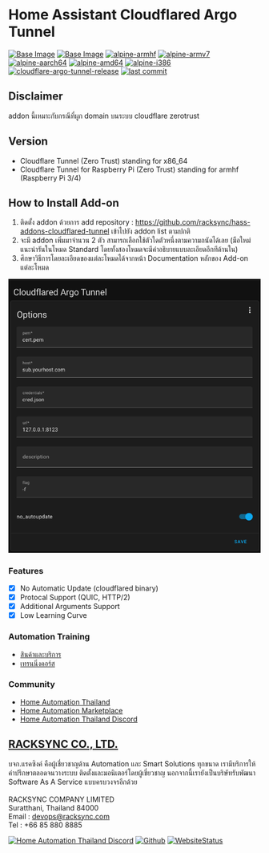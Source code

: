 # Home Assistant Cloudflared Argo Tunnel 

[![Base Image](https://img.shields.io/badge/Base%20Image-3.18-blue)](https://github.com/home-assistant/docker-base)
[![Base Image](https://img.shields.io/github/v/release/hassio-addons/addon-base?color=orange&label=Hassio%20Image)](https://github.com/hassio-addons/addon-base)
[![alpine-armhf](https://img.shields.io/badge/armhf-yes-brightgreen)](https://alpinelinux.org/releases/) 
[![alpine-armv7](https://img.shields.io/badge/armv7-yes-brightgreen)](https://alpinelinux.org/releases/) 
[![alpine-aarch64](https://img.shields.io/badge/aarch64-yes-brightgreen)](https://alpinelinux.org/releases/) 
[![alpine-amd64](https://img.shields.io/badge/amd64-yes-brightgreen)](https://alpinelinux.org/releases/) 
[![alpine-i386](https://img.shields.io/badge/i386-yes-brightgreen)](https://alpinelinux.org/releases/)
[![cloudflare-argo-tunnel-release](https://img.shields.io/github/v/release/racksync/hass-addons-cloudflared-tunnel)](https://github.com/racksync/hass-addons-cloudflared-tunnel/releases) [![last commit](https://img.shields.io/github/last-commit/racksync/hass-addons-cloudflared-tunnel)](https://github.com/racksync/hass-addons-cloudflared-tunnel/commit/)

## Disclaimer ###

addon นี้เหมาะกับกรณีที่ผูก domain บนระบบ cloudflare zerotrust 

## Version ## 

- Cloudflare Tunnel (Zero Trust) standing for x86_64
- Cloudflare Tunnel for Raspberry Pi (Zero Trust) standing for armhf (Raspberry Pi 3/4)

## How to Install Add-on

1. ติดตั้ง addon ด้วยการ add repository : https://github.com/racksync/hass-addons-cloudflared-tunnel เข้าไปยัง addon list ตามปกติ
2. จะมี addon เพิ่มมาจำนวน 2 ตัว สามารถเลือกใช้ตัวใดตัวหนึ่งตามความถนัดได้เลย (มือใหม่แนะนำรันในโหมด Standard โดยทั้งสองโหมดจะมีคำอธิบายแบบละเอียดอีกทีด้านใน)
3. ศึกษาวิธีการโดยละเอียดของแต่ละโหมดได้จากหน้า Documentation หลักของ Add-on แต่ละโหมด


![racksync-screenshot](https://github.com/racksync/hass-addons-cloudflared-tunnel/blob/main/tunnel/screenshot.png?raw=true)


### Features

- [X] No Automatic Update (cloudflared binary) 
- [X] Protocal Support (QUIC, HTTP/2)
- [X] Additional Arguments Support
- [X] Low Learning Curve

### Automation Training

- [สินค้าและบริการ](http://racksync.com)
- [เทรนนิ่งคอร์ส](https://facebook.com/racksync)

### Community

- [Home Automation Thailand](https://www.facebook.com/groups/hathailand)
- [Home Automation Marketplace](https://www.facebook.com/groups/hatmarketplace)
- [Home Automation Thailand Discord](https://discord.gg/Wc5CwnWkp4) 

## [RACKSYNC CO., LTD.](https://racksync.com)

บจก.แรคซิงค์ คือผู้เชี่ยวชาญด้าน Automation และ Smart Solutions ทุกขนาด เรามีบริการให้คำปรึกษาตลอดจนวางระบบ ติดตั้งและมอนิเตอร์โดยผู้เชี่ยวชาญ นอกจากนี้เรายังเป็นบริษัทรับพัฒนา Software As A Service แบบครบวงจรอีกด้วย
\
\
RACKSYNC COMPANY LIMITED \
Suratthani, Thailand 84000 \
Email : devops@racksync.com \
Tel : +66 85 880 8885 

[![Home Automation Thailand Discord](https://img.shields.io/discord/986181205504438345?style=for-the-badge)](https://discord.gg/Wc5CwnWkp4) [![Github](https://img.shields.io/github/followers/racksync?style=for-the-badge)](https://github.com/racksync) 
[![WebsiteStatus](https://img.shields.io/website?down_color=grey&down_message=Offline&style=for-the-badge&up_color=green&up_message=Online&url=https%3A%2F%2Fracksync.com)](https://racksync.com)



